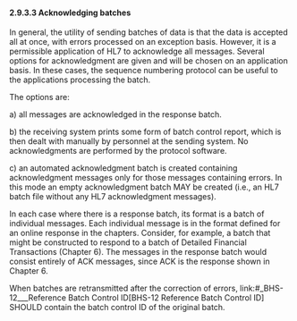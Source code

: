 #### 2.9.3.3 Acknowledging batches

In general, the utility of sending batches of data is that the data is accepted all at once, with errors processed on an exception basis. However, it is a permissible application of HL7 to acknowledge all messages. Several options for acknowledgment are given and will be chosen on an application basis. In these cases, the sequence numbering protocol can be useful to the applications processing the batch.

The options are:

a) all messages are acknowledged in the response batch.

b) the receiving system prints some form of batch control report, which is then dealt with manually by personnel at the sending system. No acknowledgments are performed by the protocol software.

c) an automated acknowledgment batch is created containing acknowledgment messages only for those messages containing errors. In this mode an empty acknowledgment batch MAY be created (i.e., an HL7 batch file without any HL7 acknowledgment messages).

In each case where there is a response batch, its format is a batch of individual messages. Each individual message is in the format defined for an online response in the chapters. Consider, for example, a batch that might be constructed to respond to a batch of Detailed Financial Transactions (Chapter 6). The messages in the response batch would consist entirely of ACK messages, since ACK is the response shown in Chapter 6.

When batches are retransmitted after the correction of errors, link:#_BHS-12___Reference Batch Control ID[BHS-12 Reference Batch Control ID] SHOULD contain the batch control ID of the original batch.
